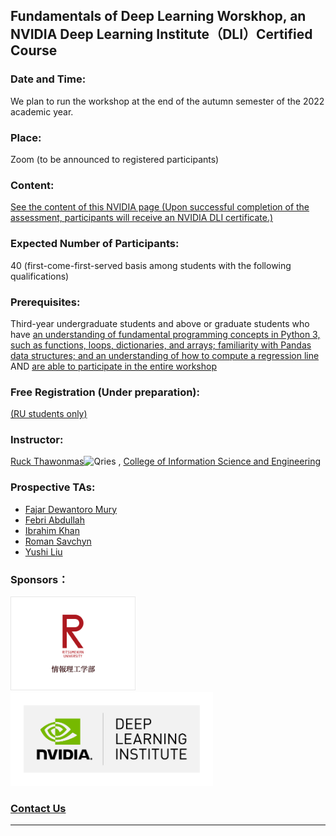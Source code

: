 ## Fundamentals of Deep Learning Worskhop, an NVIDIA Deep Learning Institute（DLI）Certified Course 
### Date and Time: 
We plan to run the workshop at the end of the autumn semester of the 2022 academic year.
### Place: 
Zoom (to be announced to registered participants)
### Content: 
<a href="https://www.nvidia.com/en-us/training/instructor-led-workshops/fundamentals-of-deep-learning/" target="_blank">See the content of this NVIDIA page (Upon successful completion of the assessment, participants will receive an NVIDIA DLI certificate.)</a>
### Expected Number of Participants: 
40 (first-come-first-served basis among students with the following qualifications)
### Prerequisites: 
Third-year undergraduate students and above or graduate students who have <ins>an understanding of fundamental programming concepts in Python 3, such as functions, loops, dictionaries, and arrays; familiarity with Pandas data structures; and an understanding of how to compute a regression line</ins> AND <ins>are able to participate in the entire workshop</ins>
### Free Registration (Under preparation): 
<a href="" target="_blank">(RU students only)</a> 
### Instructor: 
<a href="http://www.ice.ci.ritsumei.ac.jp/~ruck/" target="_blank">Ruck Thawonmas</a><img alt="Qries" src="http://www.ice.ci.ritsumei.ac.jp/~ruck/images/17_DeepLearningInstitute_Logo_R1_RBG_University_Ambassador-01.png" height="50"> , <a href="http://en.ritsumei.ac.jp/ise/">College of Information Science and Engineering</a> 
### Prospective TAs:
 * <a href="https://courses.nvidia.com/certificates/0e3d9ba247494a8daf6b1819c72cddc0/" target="_blank">Fajar Dewantoro Mury</a>
 * <a href="https://learn.next.courses.nvidia.com/certificates/9ad2afd826a345c189dde58002e448d8" target="_blank">Febri Abdullah</a>
 * <a href="https://courses.nvidia.com/certificates/a9a74b24e5c14a50a147ad43e6367e3c/" target="_blank">Ibrahim Khan</a>
 * <a href="https://courses.nvidia.com/certificates/d375942c39f34c1eae3856bdc542ffc1/" target="_blank">Roman Savchyn</a>
 * <a href="" target="_blank">Yushi Liu</a>
### Sponsors：
<a href="http://en.ritsumei.ac.jp/ise/"><img alt="Qries" src="../ise.gif" height="150"></a>
<a href="https://www.nvidia.com/en-us/training/"><img alt="Qries" src="../dli.png" height="150"></a>
### [Contact Us](mailto:dli-ws@ice.ci.ritsumei.ac.jp)
------------------------------------------------------------------------


